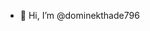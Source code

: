 - 👋 Hi, I’m @dominekthade796
<!---
dominekthade796/dominekthade796 is a ✨ special ✨ repository because its `README.md` (this file) appears on your GitHub profile.
You can click the Preview link to take a look at your changes.
--->
